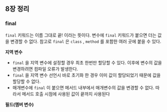## 8장 정리

### final
`final` 키워드는 이름 그대로 끝! 이라는 뜻이다.
변수에 `final` 키워드가 붙으면 더는 값을 변경할 수 없다.
참고로 `final` 은 `class` , `method` 를 포함한 여러 곳에 붙을 수 있다.

**지역 변수**
- `final` 을 지역 변수에 설정할 경우 최초 한번만 할당할 수 있다. 이후에 변수의 값을 변경하려면 컴파일 오류가 발생한다.
- `final` 을 지역 변수 선언시 바로 초기화 한 경우 이미 값이 할당되었기 때문에 값을 할당할 수 없다.
- 매개변수에 `final` 이 붙으면 메서드 내부에서 매개변수의 값을 변경할 수 없다. 따라서 메서드 호출 시점에 사용된 값이 끝까지 사용된다

**필드(멤버 변수)**